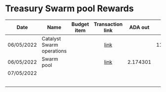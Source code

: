 # Treasury Swarm pool Rewards

<table><thead><tr><th>Date</th><th>Name</th><th data-type="select">Budget item</th><th align="center">Transaction link</th><th align="center">ADA out</th><th align="center">ADA in</th><th>Balance</th></tr></thead><tbody><tr><td>06/05/2022</td><td>Catalyst Swarm operations</td><td></td><td align="center"><a href="https://raw.githubusercontent.com/treasuryguild/Catalyst-Swarm/main/Transactions/Fund7/Treasury-Swarm-pool-Rewards/Other/1651849848855-Catalyst-Swarm-operations.json">link</a></td><td align="center"></td><td align="center">11850.000000</td><td>11850.000000</td></tr><tr><td>06/05/2022</td><td>Swarm pool</td><td></td><td align="center"><a href="https://raw.githubusercontent.com/treasuryguild/Catalyst-Swarm/main/Transactions/Fund7/Treasury-Swarm-pool-Rewards/Other/1651850533113-Swarm-pool.json">link</a></td><td align="center">2.174301</td><td align="center"></td><td>11847.825699</td></tr><tr><td>07/05/2022</td><td></td><td></td><td align="center"></td><td align="center"></td><td align="center"></td><td></td></tr><tr><td></td><td></td><td></td><td align="center"></td><td align="center"></td><td align="center"></td><td></td></tr><tr><td></td><td></td><td></td><td align="center"></td><td align="center"></td><td align="center"></td><td></td></tr><tr><td></td><td></td><td></td><td align="center"></td><td align="center"></td><td align="center"></td><td></td></tr><tr><td></td><td></td><td></td><td align="center"></td><td align="center"></td><td align="center"></td><td></td></tr><tr><td></td><td></td><td></td><td align="center"></td><td align="center"></td><td align="center"></td><td></td></tr></tbody></table>
